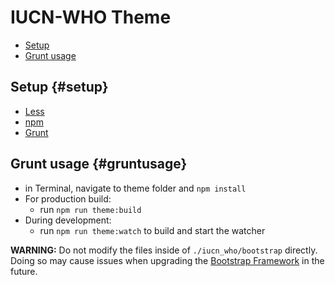 # IUCN-WHO Theme

- [Setup](#setup)
- [Grunt usage](#gruntusage)

## Setup {#setup}
- [Less]
- [npm]
- [Grunt]



## Grunt usage {#gruntusage}
- in Terminal, navigate to theme folder and `npm install`
- For production build:
    - run `npm run theme:build`
- During development:
    - run `npm run theme:watch` to build and start the watcher

**WARNING:** Do not modify the files inside of
`./iucn_who/bootstrap` directly. Doing so may cause issues when upgrading the
[Bootstrap Framework] in the future.

[Bootstrap Framework]: http://getbootstrap.com
[Less]: http://lesscss.org
[Grunt]: https://gruntjs.com
[npm]: https://npmjs.com
